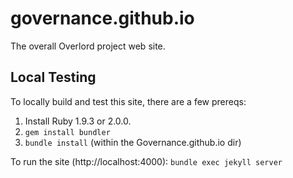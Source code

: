 governance.github.io
====================

The overall Overlord project web site.

Local Testing
-------------

To locally build and test this site, there are a few prereqs:

1. Install Ruby 1.9.3 or 2.0.0.
2. `gem install bundler`
3. `bundle install` (within the Governance.github.io dir)

To run the site (http://localhost:4000): `bundle exec jekyll server`
